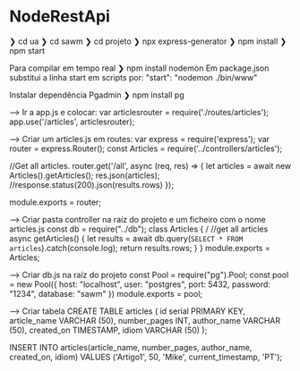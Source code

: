 # NodeRestApi

❯ cd ua
❯ cd sawm
❯ cd projeto
❯ npx express-generator
❯ npm install
❯ npm start


Para compilar em tempo real
❯ npm install nodemon
Em package.json substitui a linha start em scripts por:
"start": "nodemon ./bin/www"


Instalar dependência Pgadmin
❯ npm install pg




—> Ir a app.js e colocar:
var articlesrouter = require('./routes/articles');
app.use('/articles', articlesrouter);




—> Criar um articles.js em routes:
var express = require('express');
var router = express.Router();
const Articles = require('../controllers/articles');

//Get all articles.
router.get('/all', async (req, res) => {
    let articles = await new Articles().getArticles();
    res.json(articles);
    //response.status(200).json(results.rows)
});

module.exports = router;




—> Criar pasta controller na raíz do projeto e um ficheiro com o nome articles.js
const db = require("../db");
class Articles {
  /  //get all articles
  async getArticles() {
    let results = await db.query(`SELECT * FROM articles`).catch(console.log);
    return results.rows;
  }
}
module.exports = Articles;



—> Criar db.js na raíz do projeto
const Pool = require("pg").Pool;
const pool = new Pool({
    host: "localhost",
    user: "postgres",
    port: 5432,
    password: "1234",
    database: "sawm"
})
module.exports = pool;


—> Criar tabela
CREATE TABLE articles (
  id serial PRIMARY KEY,
  article_name VARCHAR (50),
  number_pages INT,
  author_name VARCHAR (50),
  created_on TIMESTAMP,
  idiom VARCHAR (50)
);

INSERT INTO articles(article_name, number_pages, author_name, created_on, idiom)
VALUES ('Artigo1', 50, 'Mike', current_timestamp, 'PT');



